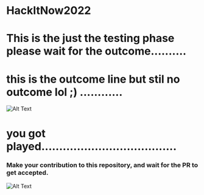 # HackItNow2022


# This is the just the testing phase please wait for the outcome..........
# this is the outcome line but stil no outcome lol ;) ............
![Alt Text](https://media.giphy.com/media/MgcE5n2MDfwiI/giphy.gif)
# you got played......................................

### Make your contribution to this repository, and wait for the PR to get accepted.

![Alt Text](https://media.giphy.com/media/115BJle6N2Av0A/giphy.gif)
